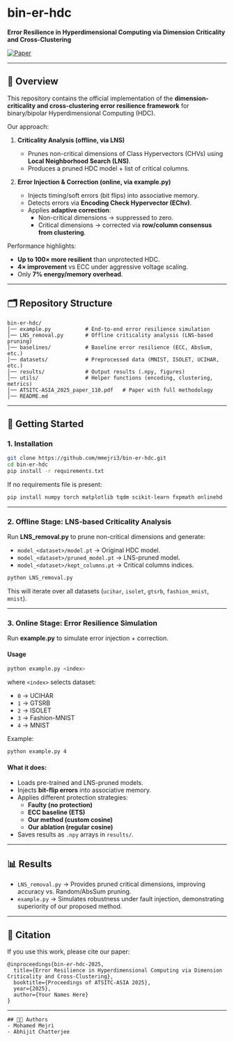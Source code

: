 # bin-er-hdc  
**Error Resilience in Hyperdimensional Computing via Dimension Criticality and Cross-Clustering**  

[![Paper](https://img.shields.io/badge/paper-ATSITC%202025-blue)](./ATSITC-ASIA_2025_paper_110.pdf)  

---

## 📖 Overview  
This repository contains the official implementation of the **dimension-criticality and cross-clustering error resilience framework** for binary/bipolar Hyperdimensional Computing (HDC).  

Our approach:  
1. **Criticality Analysis (offline, via LNS)**  
   - Prunes non-critical dimensions of Class Hypervectors (CHVs) using **Local Neighborhood Search (LNS)**.  
   - Produces a pruned HDC model + list of critical columns.  

2. **Error Injection & Correction (online, via example.py)**  
   - Injects timing/soft errors (bit flips) into associative memory.  
   - Detects errors via **Encoding Check Hypervector (EChv)**.  
   - Applies **adaptive correction**:  
     - Non-critical dimensions → suppressed to zero.  
     - Critical dimensions → corrected via **row/column consensus from clustering**.  

Performance highlights:  
- **Up to 100× more resilient** than unprotected HDC.  
- **4× improvement** vs ECC under aggressive voltage scaling.  
- Only **7% energy/memory overhead**.  

---

## 🗂 Repository Structure  

```
bin-er-hdc/
│── example.py           # End-to-end error resilience simulation
│── LNS_removal.py       # Offline criticality analysis (LNS-based pruning)
│── baselines/           # Baseline error resilience (ECC, AbsSum, etc.)
│── datasets/            # Preprocessed data (MNIST, ISOLET, UCIHAR, etc.)
│── results/             # Output results (.npy, figures)
│── utils/               # Helper functions (encoding, clustering, metrics)
│── ATSITC-ASIA_2025_paper_110.pdf   # Paper with full methodology
│── README.md
```

---

## 🚀 Getting Started  

### 1. Installation  
```bash
git clone https://github.com/mmejri3/bin-er-hdc.git
cd bin-er-hdc
pip install -r requirements.txt
```

If no requirements file is present:  
```bash
pip install numpy torch matplotlib tqdm scikit-learn fxpmath onlinehd
```

---

### 2. Offline Stage: LNS-based Criticality Analysis  

Run **LNS_removal.py** to prune non-critical dimensions and generate:  
- `model_<dataset>/model.pt` → Original HDC model.  
- `model_<dataset>/pruned_model.pt` → LNS-pruned model.  
- `model_<dataset>/kept_columns.pt` → Critical columns indices.  

```bash
python LNS_removal.py
```

This will iterate over all datasets (`ucihar`, `isolet`, `gtsrb`, `fashion_mnist`, `mnist`).  

---

### 3. Online Stage: Error Resilience Simulation  

Run **example.py** to simulate error injection + correction.  

#### Usage  
```bash
python example.py <index>
```

where `<index>` selects dataset:  
- `0` → UCIHAR  
- `1` → GTSRB  
- `2` → ISOLET  
- `3` → Fashion-MNIST  
- `4` → MNIST  

Example:  
```bash
python example.py 4
```

#### What it does:  
- Loads pre-trained and LNS-pruned models.  
- Injects **bit-flip errors** into associative memory.  
- Applies different protection strategies:  
  - **Faulty (no protection)**  
  - **ECC baseline (ETS)**  
  - **Our method (custom cosine)**  
  - **Our ablation (regular cosine)**  
- Saves results as `.npy` arrays in `results/`.  

---

## 📊 Results  

- `LNS_removal.py` → Provides pruned critical dimensions, improving accuracy vs. Random/AbsSum pruning.  
- `example.py` → Simulates robustness under fault injection, demonstrating superiority of our proposed method.  

---

## 📜 Citation  

If you use this work, please cite our paper:  

```
@inproceedings{bin-er-hdc-2025,
  title={Error Resilience in Hyperdimensional Computing via Dimension Criticality and Cross-Clustering},
  booktitle={Proceedings of ATSITC-ASIA 2025},
  year={2025},
  author={Your Names Here}
}
```

---
```
## 🧑‍💻 Authors  
- Mohamed Mejri  
- Abhijit Chatterjee
```

